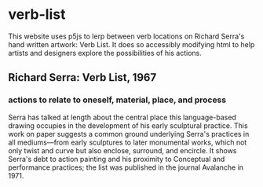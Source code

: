 # verb-list
<p>
        This website uses p5js to lerp between verb locations on Richard Serra's hand written artwork: Verb List. It does so accessibly modifying html to help artists and designers explore the possibilities of his actions.
</p>
<h2>Richard Serra: Verb List, 1967</h2>
        <h3>actions to relate to oneself, material, place, and process</h3>
        <p>
          Serra has talked at length about the central place this language-based
          drawing occupies in the development of his early sculptural practice.
          This work on paper suggests a common ground underlying Serra's
          practices in all mediums—from early sculptures to later monumental
          works, which not only twist and curve but also enclose, surround, and
          encircle. It shows Serra's debt to action painting and his proximity
          to Conceptual and performance practices; the list was published in the
          journal Avalanche in 1971.
        </p>
